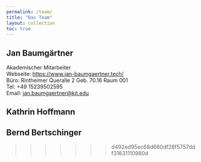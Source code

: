```yaml
---
permalink: /team/
title: "Das Team"
layout: collection
toc: true
---
```


## Jan Baumgärtner
Akademischer Mitarbeiter <br>
Webseite:  <a href="jan-baumgaertner.tech"> https://www.jan-baumgaertner.tech/</a> <br>
Büro: Rintheimer Queralle 2 Geb. 70.16  Raum 001<br>
Tel:  +49 15239502595 <br>
Email: jan.baumgaertner@kit.edu<br>   

## Kathrin Hoffmann

## Bernd Bertschinger



>>>>>>> d492ed95ec68d660df28f5757ddf31631110980d